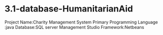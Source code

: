 # 3.1-database-HumanitarianAid
Project Name:Charity Management System
Primary Programming Language :java
Database:SQL server Management Studio
Framework:Netbeans
